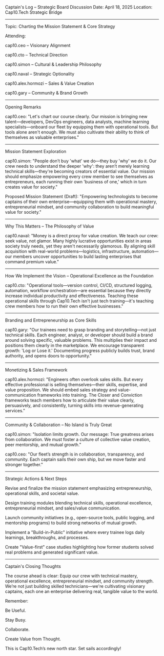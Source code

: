 Captain's Log – Strategic Board Discussion
Date: April 18, 2025
Location: Cap10.Tech Strategic Bridge


---

Topic: Charting the Mission Statement & Core Strategy

Attending:

cap10.ceo – Visionary Alignment

cap10.cto – Technical Direction

cap10.simon – Cultural & Leadership Philosophy

cap10.naval – Strategic Optionality

cap10.alex.hormozi – Sales & Value Creation

cap10.gary – Community & Brand Growth



---

Opening Remarks

cap10.ceo:
"Let's chart our course clearly. Our mission is bringing new talent—developers, DevOps engineers, data analysts, machine learning specialists—onboard our fleet by equipping them with operational tools. But tools alone aren't enough. We must also cultivate their ability to think of themselves as valuable enterprises."


---

Mission Statement Exploration

cap10.simon:
"People don’t buy 'what' we do—they buy 'why' we do it. Our crew needs to understand the deeper 'why': they aren’t merely learning technical skills—they're becoming creators of essential value. Our mission should emphasize empowering every crew member to see themselves as entrepreneurs, each running their own 'business of one,' which in turn creates value for society."

Proposed Mission Statement (Draft):
"Empowering technologists to become captains of their own enterprise—equipping them with operational mastery, entrepreneurial mindset, and community collaboration to build meaningful value for society."


---

Why This Matters – The Philosophy of Value

cap10.naval:
"Money is a direct proxy for value creation. We teach our crew: seek value, not glamor. Many highly lucrative opportunities exist in areas society truly needs, yet they aren't necessarily glamorous. By aligning skill acquisition with real-world problems—logistics, infrastructure, automation—our members uncover opportunities to build lasting enterprises that command premium value."


---

How We Implement the Vision – Operational Excellence as the Foundation

cap10.cto:
"Operational tools—version control, CI/CD, structured logging, automation, workflow orchestration—are essential because they directly increase individual productivity and effectiveness. Teaching these operational skills through Cap10.Tech isn't just tech training—it's teaching crew members how to run their own effective businesses."


---

Branding and Entrepreneurship as Core Skills

cap10.gary:
"Our trainees need to grasp branding and storytelling—not just technical skills. Each engineer, analyst, or developer should build a brand around solving specific, valuable problems. This multiplies their impact and positions them clearly in the marketplace. We encourage transparent growth: 'Log or Lose it.' Documenting progress publicly builds trust, brand authority, and opens doors to opportunity."


---

Monetizing & Sales Framework

cap10.alex.hormozi:
"Engineers often overlook sales skills. But every effective professional is selling themselves—their skills, expertise, and value proposition. We should embed sales strategy and value-communication frameworks into training. The Closer and Conviction frameworks teach members how to articulate their value clearly, persuasively, and consistently, turning skills into revenue-generating services."


---

Community & Collaboration – No Island is Truly Great

cap10.simon:
"Isolation limits growth. Our message: True greatness arises from collaboration. We must foster a culture of collective value creation, peer mentorship, and mutual growth."

cap10.ceo:
"Our fleet’s strength is in collaboration, transparency, and community. Each captain sails their own ship, but we move faster and stronger together."


---

Strategic Actions & Next Steps

Revise and finalize the mission statement emphasizing entrepreneurship, operational skills, and societal value.

Design training modules blending technical skills, operational excellence, entrepreneurial mindset, and sales/value communication.

Launch community initiatives (e.g., open-source tools, public logging, and mentorship programs) to build strong networks of mutual growth.

Implement a "Build-in-Public" initiative where every trainee logs daily learnings, breakthroughs, and processes.

Create "Value-first" case studies highlighting how former students solved real problems and generated significant value.



---

Captain's Closing Thoughts

The course ahead is clear: Equip our crew with technical mastery, operational excellence, entrepreneurial mindset, and community strength. We’re not just building skilled technicians—we're cultivating visionary captains, each one an enterprise delivering real, tangible value to the world.

Remember:

Be Useful.

Stay Busy.

Collaborate.

Create Value from Thought.


This is Cap10.Tech’s new north star. Set sails accordingly!


